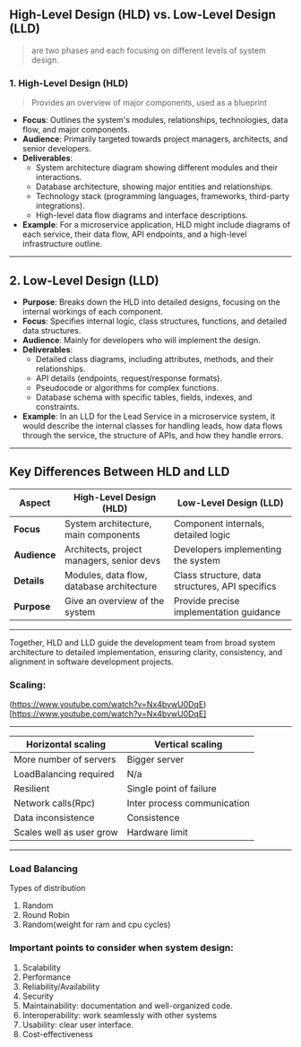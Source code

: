 ## High-Level Design (HLD) vs. Low-Level Design (LLD)
> are two phases and each focusing on different levels of system design.

### 1. High-Level Design (HLD)
> Provides an overview of major components, used as a blueprint  

- **Focus**: Outlines the system's modules, relationships, technologies, data flow, and major components.
- **Audience**: Primarily targeted towards project managers, architects, and senior developers.
- **Deliverables**:
  - System architecture diagram showing different modules and their interactions.
  - Database architecture, showing major entities and relationships.
  - Technology stack (programming languages, frameworks, third-party integrations).
  - High-level data flow diagrams and interface descriptions.
- **Example**: For a microservice application, HLD might include diagrams of each service, their data flow, API endpoints, and a high-level infrastructure outline.

---

## 2. Low-Level Design (LLD)

- **Purpose**: Breaks down the HLD into detailed designs, focusing on the internal workings of each component.
- **Focus**: Specifies internal logic, class structures, functions, and detailed data structures.
- **Audience**: Mainly for developers who will implement the design.
- **Deliverables**:
  - Detailed class diagrams, including attributes, methods, and their relationships.
  - API details (endpoints, request/response formats).
  - Pseudocode or algorithms for complex functions.
  - Database schema with specific tables, fields, indexes, and constraints.
- **Example**: In an LLD for the Lead Service in a microservice system, it would describe the internal classes for handling leads, how data flows through the service, the structure of APIs, and how they handle errors.

---

## Key Differences Between HLD and LLD

| Aspect         | High-Level Design (HLD)                         | Low-Level Design (LLD)                                  |
|----------------|------------------------------------------------|--------------------------------------------------------|
| **Focus**      | System architecture, main components           | Component internals, detailed logic                    |
| **Audience**   | Architects, project managers, senior devs      | Developers implementing the system                     |
| **Details**    | Modules, data flow, database architecture      | Class structure, data structures, API specifics        |
| **Purpose**    | Give an overview of the system                 | Provide precise implementation guidance                |

---

Together, HLD and LLD guide the development team from broad system architecture to detailed implementation, ensuring clarity, consistency, and alignment in software development projects.


### Scaling:

(https://www.youtube.com/watch?v=Nx4bvwU0DqE)[https://www.youtube.com/watch?v=Nx4bvwU0DqE]

-----------------------------------------------------------------
| Horizontal scaling 		|	Vertical scaling                |
|---------------------------|-----------------------------------|
| More number of servers	|	Bigger server				    |
| LoadBalancing required	|	N/a							    |
| Resilient					|   Single point of failure		    |
| Network calls(Rpc)		|	Inter process communication	    |
| Data inconsistence		|	Consistence					    |
| Scales well as user grow	|   Hardware limit				    |
-----------------------------------------------------------------

### Load Balancing
Types of distribution  
1. Random
2. Round Robin
3. Random(weight for ram and cpu cycles)

### Important points to consider when system design:
1. Scalability
2. Performance
3. Reliability/Availability
4. Security
5. Maintainability:  documentation and well-organized code.
6. Interoperability: work seamlessly with other systems  
7. Usability: clear user interface.
8. Cost-effectiveness  
